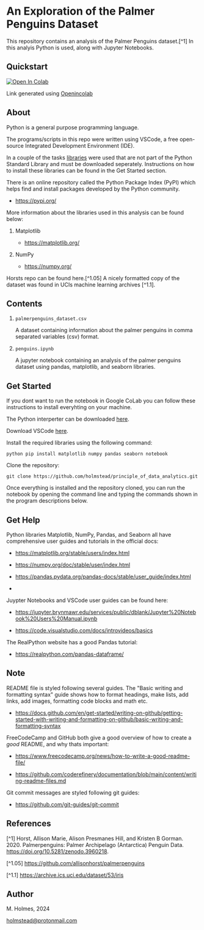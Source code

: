 # An Exploration of the Palmer Penguins Dataset

This repository contains an analysis of the Palmer Penguins dataset.[^1] In this analyis Python is used, along with Jupyter Notebooks. 


## Quickstart

 <a target="_blank" href="https://colab.research.google.com/github/holmstead/principles_of_data_analytics/blob/main/penguins.ipynb">
  <img src="https://colab.research.google.com/assets/colab-badge.svg" alt="Open In Colab"/>
</a>

Link generated using [Openincolab](https://openincolab.com/)


## About

Python is a general purpose programming language.

The programs/scripts in this repo were written using VSCode, a free open-source Integrated Development Environment (IDE).

In a couple of the tasks [libraries](https://realpython.com/lessons/scripts-modules-packages-and-libraries/) were used that are not part of the Python Standard Library and must be downloaded seperately. Instructions on how to install these libraries can be found in the Get Started section.

There is an online repository called the Python Package Index (PyPI) which helps find and install packages developed by the Python community.

- https://pypi.org/

More information about the libraries used in this analysis can be found below:

1. Matplotlib
   - https://matplotlib.org/

2. NumPy
   - https://numpy.org/

Horsts repo can be found here.[^1.05] 
A nicely formatted copy of the dataset was found in UCIs machine learning archives [^1.1].


## Contents

1. `palmerpenguins_dataset.csv`
   
   A dataset containing information about the palmer penguins in comma separated variables (csv) format.

2. `penguins.ipynb`

   A jupyter notebook containing an analysis of the palmer penguins dataset using pandas, matplotlib, and seaborn libraries.




## Get Started

If you dont want to run the notebook in Google CoLab you can follow these instructions to install everyhting on your machine.

The Python interperter can be downloaded [here](https://www.python.org/downloads/). 

Download VSCode [here](https://code.visualstudio.com/download).

Install the required libraries using the following command:

```
python pip install matplotlib numpy pandas seaborn notebook
```

Clone the repository:

```
git clone https://github.com/holmstead/principle_of_data_analytics.git
```

Once everything is installed and the repository cloned, you can run the notebook by opening the command line and typing the commands shown in the program descriptions below.



## Get Help


Python libraries Matplotlib, NumPy, Pandas, and Seaborn all have comprehensive user guides and tutorials in the official docs:

- https://matplotlib.org/stable/users/index.html

- https://numpy.org/doc/stable/user/index.html

- https://pandas.pydata.org/pandas-docs/stable/user_guide/index.html

- 


Juypter Notebooks and VSCode user guides can be found here:

- https://jupyter.brynmawr.edu/services/public/dblank/Jupyter%20Notebook%20Users%20Manual.ipynb

- https://code.visualstudio.com/docs/introvideos/basics


The RealPython website has a good Pandas tutorial:

- https://realpython.com/pandas-dataframe/



## Note

README file is styled following several guides. The "Basic writing and formatting syntax" guide shows how to format headings, make lists, add links, add images, formatting code blocks and math etc.

- https://docs.github.com/en/get-started/writing-on-github/getting-started-with-writing-and-formatting-on-github/basic-writing-and-formatting-syntax

FreeCodeCamp and GitHub both give a good overview of how to create a _good_ README, and why thats important:

- https://www.freecodecamp.org/news/how-to-write-a-good-readme-file/

- https://github.com/coderefinery/documentation/blob/main/content/writing-readme-files.md


Git commit messages are styled following git guides: 

- https://github.com/git-guides/git-commit




## References

[^1] Horst, Allison Marie, Alison Presmanes Hill, and Kristen B Gorman. 2020. Palmerpenguins: Palmer Archipelago (Antarctica) Penguin Data. https://doi.org/10.5281/zenodo.3960218.

[^1.05] https://github.com/allisonhorst/palmerpenguins

[^1.1] https://archive.ics.uci.edu/dataset/53/iris



## Author

M. Holmes, 2024

holmstead@protonmail.com